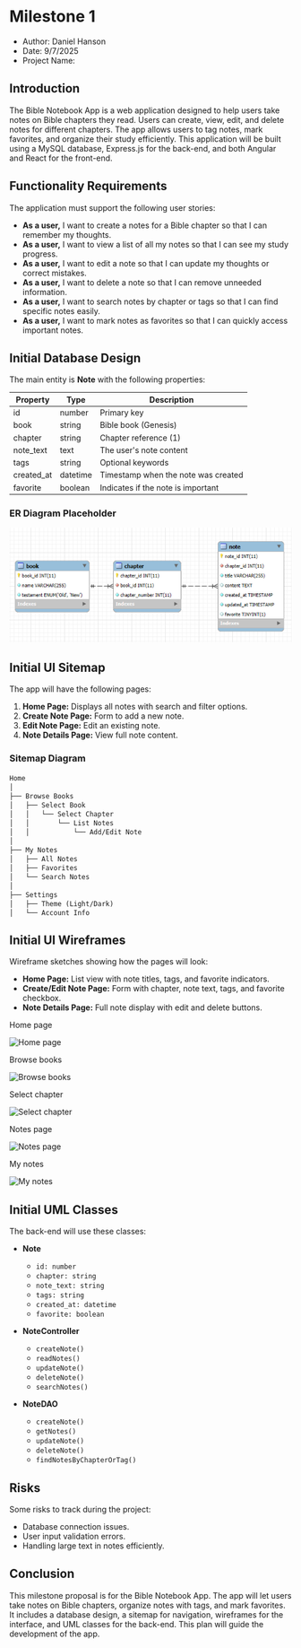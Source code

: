# Milestone 1

- Author: Daniel Hanson
- Date: 9/7/2025
- Project Name: 

## Introduction

The Bible Notebook App is a web application designed to help users take notes on Bible chapters they read. Users can create, view, edit, and delete notes for different chapters. The app allows users to tag notes, mark favorites, and organize their study efficiently. This application will be built using a MySQL database, Express.js for the back-end, and both Angular and React for the front-end.

## Functionality Requirements

The application must support the following user stories:

- **As a user,** I want to create a notes for a Bible chapter so that I can remember my thoughts.  
- **As a user,** I want to view a list of all my notes so that I can see my study progress.  
- **As a user,** I want to edit a note so that I can update my thoughts or correct mistakes.  
- **As a user,** I want to delete a note so that I can remove unneeded information.  
- **As a user,** I want to search notes by chapter or tags so that I can find specific notes easily.  
- **As a user,** I want to mark notes as favorites so that I can quickly access important notes.

## Initial Database Design

The main entity is **Note** with the following properties:

| Property     | Type        | Description                         |
|-------------|------------|-------------------------------------|
| id          | number     | Primary key                         |
| book        | string     | Bible book (Genesis)
| chapter     | string     | Chapter reference (1)               |
| note_text   | text       | The user's note content             |
| tags        | string     | Optional keywords                   |
| created_at  | datetime   | Timestamp when the note was created |
| favorite    | boolean    | Indicates if the note is important  |


### ER Diagram Placeholder
![ER Diagram](images/erDiagram.png) 

## Initial UI Sitemap

The app will have the following pages:

1. **Home Page:** Displays all notes with search and filter options.  
2. **Create Note Page:** Form to add a new note.  
3. **Edit Note Page:** Edit an existing note.  
4. **Note Details Page:** View full note content.  

### Sitemap Diagram 
```
Home
│
├── Browse Books
│   ├── Select Book
│   │   └── Select Chapter
│   │       └── List Notes
│   │           └── Add/Edit Note
│
├── My Notes
│   ├── All Notes
│   ├── Favorites
│   └── Search Notes
│
├── Settings
│   ├── Theme (Light/Dark)
│   └── Account Info
```

## Initial UI Wireframes

Wireframe sketches showing how the pages will look:

- **Home Page:** List view with note titles, tags, and favorite indicators.  
- **Create/Edit Note Page:** Form with chapter, note text, tags, and favorite checkbox.  
- **Note Details Page:** Full note display with edit and delete buttons.



Home page

![Home page](/cst391/milestones/milestone1/images/homePage.png)


Browse books

![Browse books](/cst391/milestones/milestone1/images/browseBooks.png)


Select chapter

![Select chapter](/cst391/milestones/milestone1/images/selectChapter.png)


Notes page

![Notes page](/cst391/milestones/milestone1/images/notesPage.png)


My notes

![My notes](/cst391/milestones/milestone1/images/myNotes.png)



## Initial UML Classes

The back-end will use these classes:

- **Note**
  - `id: number`
  - `chapter: string`
  - `note_text: string`
  - `tags: string`
  - `created_at: datetime`
  - `favorite: boolean`

- **NoteController**
  - `createNote()`
  - `readNotes()`
  - `updateNote()`
  - `deleteNote()`
  - `searchNotes()`

- **NoteDAO**
  - `createNote()`
  - `getNotes()`
  - `updateNote()`
  - `deleteNote()`
  - `findNotesByChapterOrTag()`

## Risks

Some  risks to track during the project:

- Database connection issues.
- User input validation errors.  
- Handling large text in notes efficiently.  

## Conclusion

This milestone proposal is for the Bible Notebook App. The app will let users take notes on Bible chapters, organize notes with tags, and mark favorites. It includes a database design, a sitemap for navigation, wireframes for the interface, and UML classes for the back-end. This plan will guide the development of the app.
